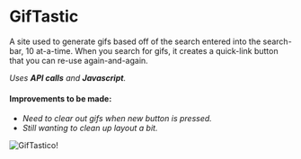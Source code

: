 # GifTastic

A site used to generate gifs based off of the search entered into the search-bar, 10 at-a-time.  When you search for gifs, it creates a quick-link button that you can re-use again-and-again.

_Uses **API calls** and **Javascript**._

#### Improvements to be made:
  * _Need to clear out gifs when new button is pressed._
  * _Still wanting to clean up layout a bit._
      
![GifTastico!](https://jonmeidell.github.io/assets/images/gif.gif)
